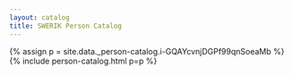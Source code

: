 ```yaml
---
layout: catalog
title: SWERIK Person Catalog
---
```

{% assign p = site.data._person-catalog.i-GQAYcvnjDGPf99qnSoeaMb %}
{% include person-catalog.html p=p %}

